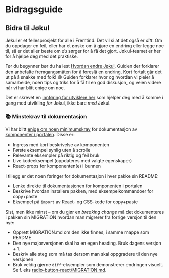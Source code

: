 # Bidragsguide

## Bidra til Jøkul

Jøkul er et fellesprosjekt for alle i Fremtind. Det vil si at det også er _ditt_. Om du oppdager en feil, eller har et ønske om å gjøre en endring eller legge noe til, så er det aller beste om _du_ sørger for å få det gjort. Jøkul-teamet er her for å hjelpe deg med det praktiske.

Før du begynner bør du ha lest [Hvordan endre Jøkul](https://jokul.fremtind.no/guider/hvordan-endre-jokul). Guiden der forklarer den anbefalte fremgangsmåten for å foreslå en endring. Kort fortalt går det ut på å snakke med folk! 😄 Guiden forklarer hvor og hvordan vi pleier å samarbeide, noen tips og triks for å få til en god diskusjon, og veien videre når vi har blitt enige om noe.

Det er skrevet en [innføring for utviklere her](https://jokul.fremtind.no/guider/utvikling) som hjelper deg med å komme i gang med utvikling _for_ Jøkul, ikke bare _med_ Jøkul.

### 📚 Minstekrav til dokumentasjon

Vi har blitt [enige om noen minimumskrav](https://github.com/fremtind/jokul/discussions/2500#discussioncomment-1645212) for dokumentasjon av [komponenter i portalen](https://jokul.fremtind.no/komponenter/accordion). Disse er:

-   Ingress med kort beskrivelse av komponenten
-   Første eksempel synlig uten å scrolle
-   Relevante eksempler på riktig og feil bruk
-   Live kodeeksempel (oppdateres med valgte egenskaper)
-   React-props for komponenten(e) i bunnen

I tillegg er det noen føringer for dokumentasjon i hver pakke sin README:

-   Lenke direkte til dokumentasjonen for komponenten i portalen
-   Beskrive hvordan installere pakken, med eksempelkommandoer for copy+paste
-   Eksempel på `import` av React- og CSS-kode for copy+paste

Sist, men ikke minst – om du gjør en _breaking change_ må det dokumenteres i pakken sin MIGRATION hvordan man migrerer fra forrige versjon til den nye:

-   Opprett MIGRATION.md om den ikke finnes, i samme mappe som README
-   Den nye majorversjonen skal ha en egen heading. Bruk dagens versjon + 1.
-   Beskriv alle steg som må tas dersom man skal oppgradere til den nye versjonen
-   Bruk veldig gjerne `diff`-eksempler som demonstrerer endringen visuelt. Se f. eks [radio-button-react/MIGRATION.md](https://github.com/fremtind/jokul/blob/main/packages/radio-button-react/MIGRATION.md).
